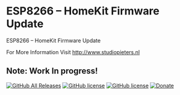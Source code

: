 # ESP8266 – HomeKit Firmware Update

ESP8266 – HomeKit Firmware Update

For More Information Visit http://www.studiopieters.nl

## Note: Work In progress!



[![GitHub All Releases](https://img.shields.io/github/downloads/achimpieters/OTA/total?color=green)](https://github.com/achimpieters/OTA/releases) 
[![GitHub license](https://img.shields.io/badge/License-MIT-yellow.svg)](https://raw.githubusercontent.com/hyperion-project/hyperion.ng/master/LICENSE)
[![GitHub license](https://img.shields.io/github/v/release/achimpieters/OTA)](https://img.shields.io/github/v/release/achimpieters/OTA)
[![Donate](https://img.shields.io/badge/donate-PayPal-blue.svg)](https://paypal.me/AJFPieters)
